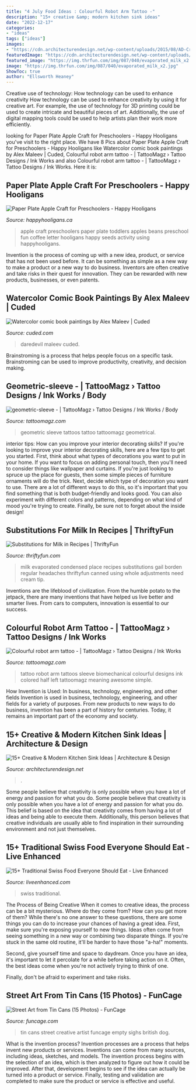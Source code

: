 ```yaml
---
title: "4 July Food Ideas : Colourful Robot Arm Tattoo -"
description: "15+ creative &amp; modern kitchen sink ideas"
date: "2022-12-17"
categories:
- "ideas"
tags: ["ideas"]
images:
- "https://cdn.architecturendesign.net/wp-content/uploads/2015/08/AD-Creative-Modern-Kitchen-Sink-Ideas-09.jpg"
featuredImage: "https://cdn.architecturendesign.net/wp-content/uploads/2015/08/AD-Creative-Modern-Kitchen-Sink-Ideas-09.jpg"
featured_image: "https://img.thrfun.com/img/087/040/evaporated_milk_x2.jpg"
image: "https://img.thrfun.com/img/087/040/evaporated_milk_x2.jpg"
ShowToc: true
author: "Ellsworth Heaney"
---
```



Creative use of technology: How technology can be used to enhance creativity
How technology can be used to enhance creativity by using it for creative art. For example, the use of technology for 3D printing could be used to create intricate and beautiful pieces of art. Additionally, the use of digital mapping tools could be used to help artists plan their work more efficiently.

	

		
looking for Paper Plate Apple Craft for Preschoolers - Happy Hooligans you've visit to the right place. We have 8 Pics about Paper Plate Apple Craft for Preschoolers - Happy Hooligans like Watercolor comic book paintings by Alex Maleev | Cuded, Colourful robot arm tattoo - | TattooMagz › Tattoo Designs / Ink Works and also Colourful robot arm tattoo - | TattooMagz › Tattoo Designs / Ink Works. Here it is:
		
    
## Paper Plate Apple Craft For Preschoolers - Happy Hooligans

<img loading=lazy src="http://happyhooligans.ca/wp-content/uploads/2016/03/Paper-Plate-Apple-Craft-great-preschool-craft-for-the-Letter-A-Happy-Hooligans.jpg" onerror="this.onerror=null;this.src='https://tse3.mm.bing.net/th?id=OIP.KwXjcG2I3E50KyhWW-mK0wHaLH&amp;pid=15.1';" alt="Paper Plate Apple Craft for Preschoolers - Happy Hooligans">

_Source: happyhooligans.ca_

>apple craft preschoolers paper plate toddlers apples beans preschool fun coffee letter hooligans happy seeds activity using happyhooligans. 

	

Invention is the process of coming up with a new idea, product, or service that has not been used before. It can be something as simple as a new way to make a product or a new way to do business. Inventors are often creative and take risks in their quest for innovation. They can be rewarded with new products, businesses, or even patents.

    
## Watercolor Comic Book Paintings By Alex Maleev | Cuded

<img loading=lazy src="https://www.cuded.com/wp-content/uploads/2010/10/20101021_watercolors06-600x873.jpg" onerror="this.onerror=null;this.src='https://tse2.mm.bing.net/th?id=OIP.1lTLvXT4gSXac7YbM9NUfAHaKx&amp;pid=15.1';" alt="Watercolor comic book paintings by Alex Maleev | Cuded">

_Source: cuded.com_

>daredevil maleev cuded. 

	

Brainstroming is a process that helps people focus on a specific task. Brainstroming can be used to improve productivity, creativity, and decision making.

    
## Geometric-sleeve - | TattooMagz › Tattoo Designs / Ink Works / Body

<img loading=lazy src="https://tattoomagz.com/wp-content/uploads/2014/05/geometric-sleeve.jpg" onerror="this.onerror=null;this.src='https://tse3.mm.bing.net/th?id=OIP.7is0Vm4wcmBCnfVxZLsLyQHaJ4&amp;pid=15.1';" alt="geometric-sleeve - | TattooMagz › Tattoo Designs / Ink Works / Body">

_Source: tattoomagz.com_

>geometric sleeve tattoos tattoo tattoomagz geometrical. 

	

interior tips: How can you improve your interior decorating skills?
If you're looking to improve your interior decorating skills, here are a few tips to get you started. First, think about what types of decorations you want to put in your home. If you want to focus on adding personal touch, then you'll need to consider things like wallpaper and curtains. If you're just looking to spruce up the place for guests, then some simple pieces of furniture ornaments will do the trick.
Next, decide which type of decoration you want to use. There are a lot of different ways to do this, so it's important that you find something that is both budget-friendly and looks good. You can also experiment with different colors and patterns, depending on what kind of mood you're trying to create. Finally, be sure not to forget about the inside design!

    
## Substitutions For Milk In Recipes | ThriftyFun

<img loading=lazy src="https://img.thrfun.com/img/087/040/evaporated_milk_x2.jpg" onerror="this.onerror=null;this.src='https://tse3.mm.bing.net/th?id=OIP.esPOV0ielSy0iOss8yIqJQHaLH&amp;pid=15.1';" alt="Substitutions for Milk in Recipes | ThriftyFun">

_Source: thriftyfun.com_

>milk evaporated condensed place recipes substitutions gail borden regular headaches thriftyfun canned using whole adjustments need cream tip. 

	

Inventions are the lifeblood of civilization. From the humble potato to the jetpack, there are many inventions that have helped us live better and smarter lives. From cars to computers, innovation is essential to our success.

    
## Colourful Robot Arm Tattoo - | TattooMagz › Tattoo Designs / Ink Works

<img loading=lazy src="https://tattoomagz.com/wp-content/uploads/Tattoos/tattoo/Colourful-robot-arm-tattoo.jpg" onerror="this.onerror=null;this.src='https://tse3.mm.bing.net/th?id=OIP.U2UlmZ3-PhzOVarkUaqXWAHaLH&amp;pid=15.1';" alt="Colourful robot arm tattoo - | TattooMagz › Tattoo Designs / Ink Works">

_Source: tattoomagz.com_

>tattoo robot arm tattoos sleeve biomechanical colourful designs ink colored half left tattoomagz meaning awesome simple. 

	

How Invention is Used: In business, technology, engineering, and other fields
Invention is used in business, technology, engineering, and other fields for a variety of purposes. From new products to new ways to do business, invention has been a part of history for centuries. Today, it remains an important part of the economy and society.

    
## 15+ Creative &amp; Modern Kitchen Sink Ideas | Architecture &amp; Design

<img loading=lazy src="https://cdn.architecturendesign.net/wp-content/uploads/2015/08/AD-Creative-Modern-Kitchen-Sink-Ideas-09.jpg" onerror="this.onerror=null;this.src='https://tse4.mm.bing.net/th?id=OIP.Fx8z1IFagmnAMomeBRsZ1AHaMW&amp;pid=15.1';" alt="15+ Creative &amp; Modern Kitchen Sink Ideas | Architecture &amp; Design">

_Source: architecturendesign.net_

>. 

	

Some people believe that creativity is only possible when you have a lot of energy and passion for what you do.
Some people believe that creativity is only possible when you have a lot of energy and passion for what you do. This belief is based on the idea that creativity comes from having a lot of ideas and being able to execute them. Additionally, this person believes that creative individuals are usually able to find inspiration in their surrounding environment and not just themselves.

    
## 15+ Traditional Swiss Food Everyone Should Eat - Live Enhanced

<img loading=lazy src="http://www.liveenhanced.com/wp-content/uploads/2018/03/Magenbrot.jpg" onerror="this.onerror=null;this.src='https://tse3.mm.bing.net/th?id=OIP.Svg2TkLa-6B8yyImtdPKGwHaEK&amp;pid=15.1';" alt="15+ Traditional Swiss Food Everyone Should Eat - Live Enhanced">

_Source: liveenhanced.com_

>swiss traditional. 

	

The Process of Being Creative
When it comes to creative ideas, the process can be a bit mysterious. Where do they come from? How can you get more of them? While there's no one answer to these questions, there are some things you can do to increase your chances of having a great idea.
First, make sure you're exposing yourself to new things. Ideas often come from seeing something in a new way or combining two disparate things. If you're stuck in the same old routine, it'll be harder to have those "a-ha!" moments.

 Second, give yourself time and space to daydream. Once you have an idea, it's important to let it percolate for a while before taking action on it. Often, the best ideas come when you're not actively trying to think of one.

Finally, don't be afraid to experiment and take risks.

    
## Street Art From Tin Cans (15 Photos) - FunCage

<img loading=lazy src="https://www.funcage.com/blog/wp-content/uploads/2012/07/Street-art-from-tin-cans-010-550x821.jpeg" onerror="this.onerror=null;this.src='https://tse3.mm.bing.net/th?id=OIP.NZILTv31yN2-6DyH7pdNqQHaLD&amp;pid=15.1';" alt="Street Art from Tin Cans (15 Photos) - FunCage">

_Source: funcage.com_

>tin cans street creative artist funcage empty sighs british dog. 

	

What is the invention process?
Invention processes are a process that helps invent new products or services. Inventions can come from many sources, including ideas, sketches, and models. The invention process begins with the selection of an idea, which is then analyzed to figure out how it could be improved. After that, development begins to see if the idea can actually be turned into a product or service. Finally, testing and validation are completed to make sure the product or service is effective and useful.

